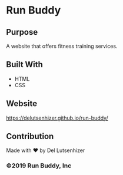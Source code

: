# Run Buddy

## Purpose
A website that offers fitness training services.

## Built With
* HTML
* CSS

## Website
https://delutsenhizer.github.io/run-buddy/

## Contribution
Made with ❤️ by Del Lutsenhizer

### ©️2019 Run Buddy, Inc
